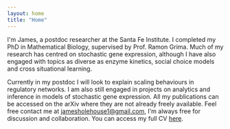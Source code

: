 ```yaml
---
layout: home
title: "Home"
---
```


I'm James, a postdoc researcher at the Santa Fe Institute. I completed my PhD in Mathematical Biology, supervised by Prof. Ramon Grima. Much of my research has centred on stochastic gene expression, although I have also engaged with topics as diverse as enzyme kinetics, social choice models and cross situational learning.

Currently in my postdoc I will look to explain scaling behaviours in regulatory networks. I am also still engaged in projects on analytics and inference in models of stochastic gene expression. All my publications can be accessed on the arXiv where they are not already freely available. Feel free contact me at [jamesholehouse1@gmail.com](mailto:jamesholehouse1@gmail.com), I'm always free for discussion and collaboration. You can access my full CV [here](https://jamesholehouse.github.io/assets/James_Holehouse_CV-1.pdf).

